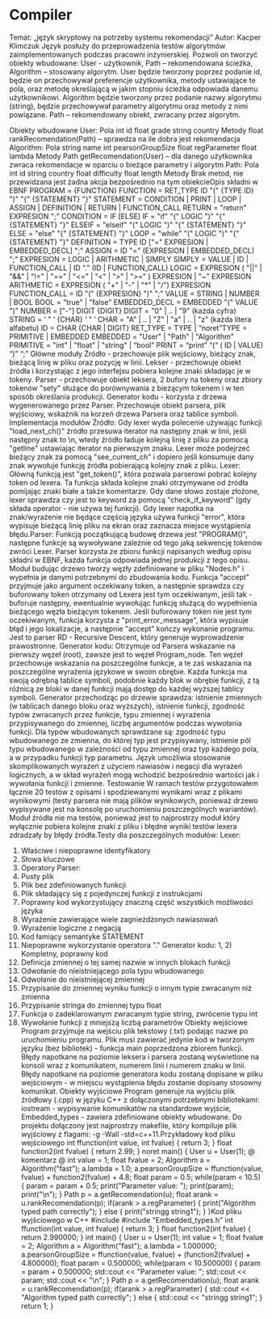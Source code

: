 # Compiler


Temat: „język skryptowy na potrzeby systemu
rekomendacji”
Autor: Kacper Klimczuk
Język posłuży do przeprowadzenia testów algorytmów
zaimplementowanych podczas pracowni inżynierskiej. Pozwoli on tworzyć
obiekty wbudowane: User - użytkownik, Path – rekomendowana ścieżka,
Algorithm – stosowany algorytm.
User będzie tworzony poprzez podanie id, będzie on przechowywał
preferencje użytkownika, metody ustawiające te pola, oraz metodę
określającą w jakim stopniu ścieżka odpowiada danemu użytkownikowi.
Algorithm będzie tworzony przez podanie nazwy algorytmu (string), będzie
przechowywał parametry algorytmu oraz metody z nimi powiązane. Path –
rekomendowany obiekt, zwracany przez algorytm.



Obiekty wbudowane
User:
Pola
int id
float grade
string country
Metody
float
rankRecomendation(Path) –
sprawdza na ile dobra jest
rekomendacja
Algorithm:
Pola
string name
int pearsonGroupSize
float regParameter
float lambda
Metody
Path
getRecomendation(User) –
dla danego użytkownika
zwraca rekomendacje w
oparciu o bieżące parametry
i algorytm
Path:
Pola
int id
string country
float difficulty
float length
Metody
Brak metod, nie
przewidzana jest żadna
akcja bezpośrednio na tym
obiekcieOpis składni w EBNF
PROGRAM = {FUNCTION}
FUNCTION = RET_TYPE ID "(" {TYPE ID} ")" "{" {STATEMENT} "}"
STATEMENT = CONDITION | PRINT | LOOP | ASSIGN | DEFINITION | RETURN
| FUNCTION_CALL
RETURN = "return" EXPRESION ";"
CONDITION = IF [ELSE]
IF = "if" "(" LOGIC ")" "{" {STATEMENT} "}"
ELSEIF = "elseif" "(" LOGIC ")" "{" {STATEMENT} "}"
ELSE = "else" "{" {STATEMENT} "}"
LOOP = "while" "(" LOGIC ")" "{" {STATEMENT} "}"
DEFINITION = TYPE ID ["=" EXPRESION | EMBEDDED_DECL] ";"
ASSIGN = ID "=" (EXPRESION | EMBEDDED_DECL) ";"
EXPRESION = LOGIC | ARITHMETIC | SIMPLY
SIMPLY = VALUE | ID | FUNCTION_CALL | ID “.” (ID | FUNCTION_CALL)
LOGIC = EXPRESION ( "||" | "&&" | "!=" | "==" | "<=" | "<" | ">" | ">=" )
EXPRESION |
"~" EXPRESION
ARITHMETIC = EXPRESION ( "+" | "-" | "*" | "/") EXPRESION
FUNCTION_CALL = ID "(" {EXPRESION} ")" ";"
VALUE = STRING | NUMBER | BOOL
BOOL = "true" | "false"
EMBEDDED_DECL = EMBEDDED "(" VALUE ")"
NUMBER = ["-"] DIGIT {DIGIT}
DIGIT = "0" | .. | "9" (każda cyfra)
STRING = ‘ " ’ {CHAR} ‘ " ’
CHAR = "A" | .. | "Z" | "a" | .. | "z" (każda litera alfabetu)
ID = CHAR {CHAR | DIGIT}
RET_TYPE = TYPE | “noret”TYPE = PRIMITIVE | EMBEDDED
EMBEDDED = "User" | "Path" | "Algorithm"
PRIMITIVE = "int" | "float" | "string" | “bool”
PRINT = “print” “(“ ( ID | VALUE) “)” “;”
Główne moduły
Źródło - przechowuje plik wejściowy, bieżący znak, bieżącą linię w pliku
oraz pozycję w linii.
Lekser - przechowuje obiekt źródła i korzystając z jego interfejsu pobiera
kolejne znaki składając je w tokeny.
Parser - przechowuje obiekt leksera, 2 bufory na tokeny oraz zbiory
tokenów "sety" służące do porównywania z bieżącym tokenem i w ten
sposób określania produkcji.
Generator kodu - korzysta z drzewa wygenerowanego przez Parser.
Przechowuje obiekt parsera, plik wyjściowy, wskaźnik na korzeń drzewa
Parsera oraz tablice symboli.
Implementacja modułów
Źródło:
Gdy lexer wyda polecenie używając funkcji "load_next_ch()" źródło
przesuwa iterator na następny znak w linii, jeśli następny znak to \n, wtedy
źródło ładuje kolejną linię z pliku za pomocą "getline" ustawiając iterator
na pierwszym znaku.
Lexer może podejrzeć bieżący znak za pomocą "see_current_ch" i dopiero
jeśli konsumuje dany znak wywołuje funkcję źródła pobierającą kolejny
znak z pliku.
Lexer:
Główną funkcją jest "get_token()", która pozwala parserowi pobrać kolejny
token od lexera. Ta funkcja składa kolejne znaki otrzymywane od źródła
pomijając znaki białe a także komentarze. Gdy dane słowo zostaje złożone,
lexer sprawdza czy jest to keyword za pomocą "check_if_keyword" (gdy
składa operator - nie używa tej funkcji).
Gdy lexer napotka na znak/wyrażenie nie będące częścią języka używa
funkcji "error", która wypisuje bieżącą linię pliku na ekran oraz zaznacza
miejsce wystąpienia błędu.Parser:
Funkcją początkującą budowę drzewa jest "PROGRAM()", następne funkcje
są wywoływane zależnie od tego jaką sekwencję tokenów zwróci Lexer.
Parser korzysta ze zbioru funkcji napisanych według opisu składni w EBNF,
każda funkcja odpowiada jednej produkcji z tego opisu.
Moduł budując drzewo tworzy węzły zdefiniowane w pliku "Nodes.h" i
wypełnia je danymi potrzebnymi do zbudowania kodu.
Funkcja "accept" przyjmuje jako argument oczekiwany token, a następnie
sprawdza czy buforowany token otrzymany od Lexera jest tym
oczekiwanym, jeśli tak - buforuje następny, ewentualnie wywołując funkcję
służącą do wypełnienia bieżącego węzła bieżącym tokenem. Jeśli
buforowany token nie jest tym oczekiwanym, funkcja korzysta z
"print_error_message", która wypisuje błąd i jego lokalizacje, a następnie
"accept" kończy wykonanie programu.
Jest to parser RD - Recursive Descent, który generuje wyprowadzenie
prawostronne.
Generator kodu:
Otrzymuje od Parsera wskazanie na pierwszy węzeł (root), zawsze jest to
węzeł Program_node. Ten węzeł przechowuje wskazania na poszczególne
funkcje, a te zaś wskazania na poszczególne wyrażenia językowe w swoim
obrębie.
Każda funkcja ma swoją odrębną tablice symboli, podobnie każdy blok w
obrębie funkcji, z tą różnicą ze bloki w danej funkcji mają dostęp do każdej
wyższej tablicy symboli.
Generator przechodząc po drzewie sprawdza: istnienie zmiennych (w
tablicach danego bloku oraz wyższych), istnienie funkcji, zgodność typów
zwracanych przez funkcje, typu zmiennej i wyrażenia przypisywanego do
zmiennej, liczbę argumentów podczas wywołania funkcji. Dla typów
wbudowanych sprawdzane są: zgodność typu wbudowanego ze zmienna,
do której typ jest przypisywany, istnienie pól typu wbudowanego w
zależności od typu zmiennej oraz typ każdego pola, a w przypadku funkcji
typ parametru.
Język umożliwia stosowanie skomplikowanych wyrażeń z użyciem
nawiasów i negacji dla wyrażeń logicznych, a w skład wyrażeń mogą
wchodzić bezpośrednio wartości jak i wywołania funkcji i zmienne.
Testowanie
W ramach testów przygotowałem łącznie 20 testów z opisami i
spodziewanymi wynikami wraz z plikami wynikowymi (testy parsera nie
mają plików wynikowych, ponieważ drzewo wypisywane jest na konsolę po
uruchomieniu poszczególnych wariantów). Moduł źródła nie ma testów,
ponieważ jest to najprostrzy moduł który wyłącznie pobiera kolejne znaki z
pliku i błędne wyniki testów lexera zdradzały by błędy źródła.Testy dla poszczególnych modułów:
Lexer:
1) Właściwe i niepoprawne identyfikatory
2) Słowa kluczowe
3) Operatory
Parser:
1) Pusty plik
2) Plik bez zdefiniowanych funkcji
3) Plik składający się z pojedynczej funkcji z instrukcjami
4) Poprawny kod wykorzystujący znaczną część wszystkich możliwości
języka
5) Wyrażenie zawierające wiele zagnieżdżonych nawiasowań
6) Wyrażenie logiczne z negacją
7) Kod łamiący semantyke STATEMENT
8) Niepoprawne wykorzystanie operatora "."
Generator kodu:
1, 2) Kompletny, poprawny kod
3) Definicja zmiennej o tej samej nazwie w innych blokach funkcji
4) Odwołanie do nieistniejącego pola typu wbudowanego
5) Odwołanie do nieistniejącej zmiennej
6) Przypisanie do zmiennej wyniku funkcji o innym typie zwracanym niż
zmienna
7) Przypisanie stringa do zmiennej typu float
8) Funkcja o zadeklarowanym zwracanym typie string, zwrócenie typu int
9) Wywołanie funkcji z mniejszą liczbą parametrów
Obiekty wejściowe
Program przyjmuje na wejściu plik tekstowy (.txt) podając nazwe po
uruchomieniu programu. Plik musi zawierać jedynie kod w tworzonym
języku (bez bibliotek) - funkcja main poprzedzona zbiorem funkcji.
Błędy napotkane na poziomie leksera i parsera zostaną wyświetlone na
konsoli wraz z komunikatem, numerem linii i numerem znaku w linii. Błędy
napotkane na poziomie generatora kodu zostaną dopisane w pliku
wejściowym - w miejscu wystąpienia błędu zostanie dopisany stosowny
komunikat.
Obiekty wyjściowe
Program generuje na wyjściu plik źródłowy (.cpp) w języku C++ z
dołączonymi potrzebnymi bibliotekami: iostream - wypisywanie
komunikatów na standardowe wyjście, Embedded_types - zawiera
zdefiniowane obiekty wbudowane. Do projektu dołączony jest najprostrzy
makefile, który kompiluje plik wyjściowy z flagami: -g -Wall -std=c++11.Przykładowy kod pliku wejściowego
int ffunction(int value, int fvalue) {
return 3;
}
float function2(int fvalue) {
return 2.99;
}
noret main() {
User u = User(1);
@ komentarz @
int value = 1;
float fvalue = 2;
Algorithm a = Algorithm("fast");
a.lambda = 1.0;
a.pearsonGroupSize = ffunction(value, fvalue) +
function2(fvalue) + 4.8;
float param = 0.5;
while(param < 10.5) {
param = param + 0.5;
print("Parameter value: ");
print(param);
print("\n");
}
Path p = a.getRecomendation(u);
float arank = u.rankRecomendation(p);
if(arank > a.regParameter) {
print("Algorithm typed path correctly");
}
else { print("stringg string1"); }
}Kod pliku wyjściowego w C++
#include <iostream>
#include "Embedded_types.h"
int ffunction(int value, int fvalue)
{
return 3;
}
float function2(int fvalue)
{
return 2.990000;
}
int main()
{
User u = User(1);
int value = 1;
float fvalue = 2;
Algorithm a = Algorithm("fast");
a.lambda = 1.000000;
a.pearsonGroupSize = ffunction(value, fvalue) +
(function2(fvalue) + 4.800000);
float param = 0.500000;
while(param < 10.500000)
{
param = param + 0.500000;
std::cout << "Parameter value: ";
std::cout << param;
std::cout << "\n";
}
Path p = a.getRecomendation(u);
float arank = u.rankRecomendation(p);
if(arank > a.regParameter)
{
std::cout << "Algorithm typed path correctly";
}
else
{
std::cout << "stringg string1";
}
return 1;
}
